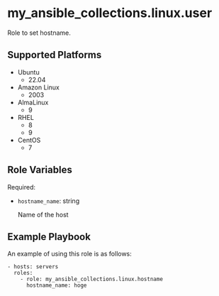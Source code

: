 my_ansible_collections.linux.user
=========

Role to set hostname.

Supported Platforms
--------------

- Ubuntu
  - 22.04
- Amazon Linux
  - 2003
- AlmaLinux
  - 9
- RHEL
  - 8
  - 9
- CentOS
  - 7

Role Variables
--------------

Required:

- `hostname_name`: string

  Name of the host

Example Playbook
----------------

An example of using this role is as follows:

```
- hosts: servers
  roles:
    - role: my_ansible_collections.linux.hostname
      hostname_name: hoge
```